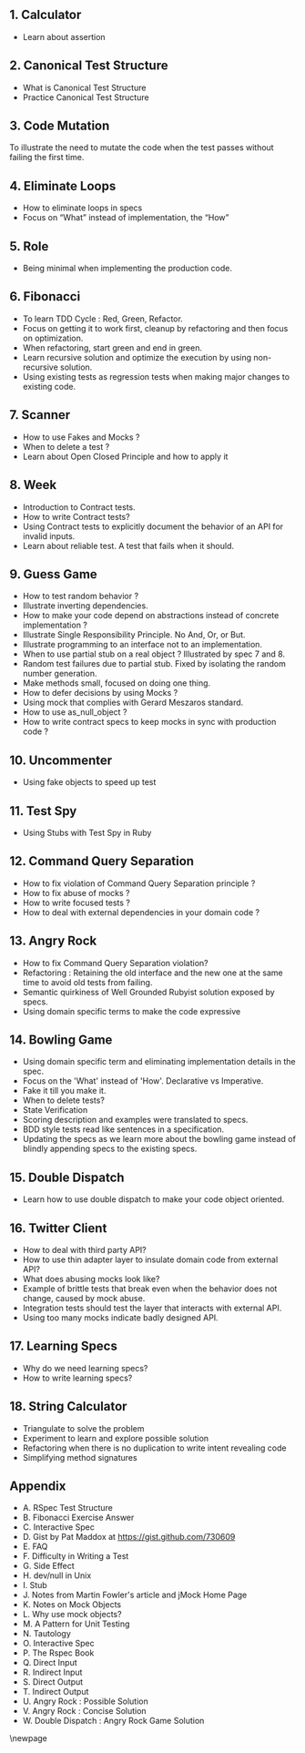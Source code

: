 ## 1. Calculator ##
- Learn about assertion

## 2. Canonical Test Structure ##
- What is Canonical Test Structure
- Practice Canonical Test Structure 

## 3. Code Mutation ##
To illustrate the need to mutate the code when the test passes without failing the first time.

## 4. Eliminate Loops ##
- How to eliminate loops in specs
- Focus on “What” instead of implementation, the “How”

## 5. Role ##
- Being minimal when implementing the production code.

## 6. Fibonacci ##
- To learn TDD Cycle : Red, Green, Refactor.
- Focus on getting it to work first, cleanup by refactoring and then focus on optimization.
- When refactoring, start green and end in green.
- Learn recursive solution and optimize the execution by using non-recursive solution.
- Using existing tests as regression tests when making major changes to existing code.

## 7. Scanner ##
- How to use Fakes and Mocks ?
- When to delete a test ?
- Learn about Open Closed Principle and how to apply it 

## 8. Week ##
- Introduction to Contract tests. 
- How to write Contract tests? 
- Using Contract tests to explicitly document the behavior of an API for invalid inputs.
- Learn about reliable test. A test that fails when it should.

## 9. Guess Game ##
- How to test random behavior ?
- Illustrate inverting dependencies.
- How to make your code depend on abstractions instead of concrete implementation ?
- Illustrate Single Responsibility Principle. No And, Or, or But.
- Illustrate programming to an interface not to an implementation.
- When to use partial stub on a real object ? Illustrated by spec 7 and 8.
- Random test failures due to partial stub. Fixed by isolating the random number generation.
- Make methods small, focused on doing one thing.
- How to defer decisions by using Mocks ?
- Using mock that complies with Gerard Meszaros standard.
- How to use as_null_object ?
- How to write contract specs to keep mocks in sync with production code ?

## 10. Uncommenter ##
- Using fake objects to speed up test

## 11. Test Spy ##
- Using Stubs with Test Spy in Ruby

## 12. Command Query Separation ##
- How to fix violation of Command Query Separation principle  ?
- How to fix abuse of mocks ?
- How to write focused tests ? 
- How to deal with external dependencies in your domain code ?

## 13. Angry Rock ##
- How to fix Command Query Separation violation?
- Refactoring : Retaining the old interface and the new one at the same time to avoid old tests from failing.
- Semantic quirkiness of Well Grounded Rubyist solution exposed by specs.
- Using domain specific terms to make the code expressive

## 14. Bowling Game ##
- Using domain specific term and eliminating implementation details in the spec.
- Focus on the 'What' instead of 'How'. Declarative vs Imperative.
- Fake it till you make it.
- When to delete tests?
- State Verification
- Scoring description and examples were translated to specs.
- BDD style tests read like sentences in a specification. 
- Updating the specs as we learn more about the bowling game instead of blindly appending specs to the existing specs.

## 15. Double Dispatch ##
- Learn how to use double dispatch to make your code object oriented.

## 16. Twitter Client ##
- How to deal with third party API?
- How to use thin adapter layer to insulate domain code from external API?
- What does abusing mocks look like?
- Example of brittle tests that break even when the behavior does not change, caused by mock abuse.
- Integration tests should test the layer that interacts with external API.
- Using too many mocks indicate badly designed API. 

## 17. Learning Specs ##
- Why do we need learning specs?
- How to write learning specs?

## 18. String Calculator ##
- Triangulate to solve the problem
- Experiment to learn and explore possible solution
- Refactoring when there is no duplication to write intent revealing code
- Simplifying method signatures

## Appendix ##
* A. RSpec Test Structure 
* B. Fibonacci Exercise Answer
* C. Interactive Spec
* D. Gist by Pat Maddox at https://gist.github.com/730609
* E. FAQ
* F. Difficulty in Writing a Test
* G. Side Effect
* H. dev/null in Unix 
* I. Stub
* J. Notes from Martin Fowler's article and jMock Home Page
* K. Notes on Mock Objects
* L. Why use mock objects?
* M. A Pattern for Unit Testing
* N. Tautology
* O. Interactive Spec
* P. The Rspec Book
* Q. Direct Input
* R. Indirect Input
* S. Direct Output
* T. Indirect Output
* U. Angry Rock : Possible Solution
* V. Angry Rock : Concise Solution
* W. Double Dispatch : Angry Rock Game Solution

\newpage
